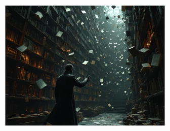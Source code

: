 ![A Victorian-era bookshop interior with towering bookshelves disappearing into darkness. Books float in the air, their pages fluttering. A corrupted Inspector Hayes stands among the shelves, half-consumed by void energy, reaching out. Style: Dark gothic horror, atmospheric lighting, floating particles, reality distortion effects.](illustration_caption_2.jpeg)
